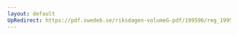 ```yaml
---
layout: default
UpRedirect: https://pdf.swedeb.se/riksdagen-volumeG-pdf/199596/reg_199596/reg_199596_0272.pdf
---
```

